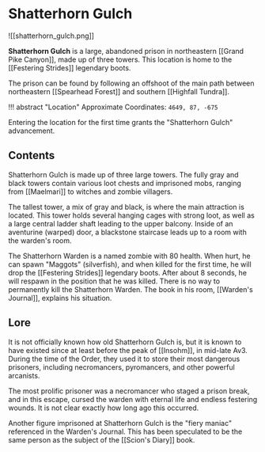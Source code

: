 # Shatterhorn Gulch

![[shatterhorn_gulch.png]]

**Shatterhorn Gulch** is a large, abandoned prison in northeastern [[Grand Pike Canyon]], made up of three towers. This location is home to the [[Festering Strides]] legendary boots.

The prison can be found by following an offshoot of the main path between northeastern [[Spearhead Forest]] and southern [[Highfall Tundra]].

!!! abstract "Location"
    Approximate Coordinates: `4649, 87, -675`

Entering the location for the first time grants the "Shatterhorn Gulch" advancement.

## Contents

Shatterhorn Gulch is made up of three large towers. The fully gray and black towers contain various loot chests and imprisoned mobs, ranging from [[Maelmari]] to witches and zombie villagers. 

The tallest tower, a mix of gray and black, is where the main attraction is located. This tower holds several hanging cages with strong loot, as well as a large central ladder shaft leading to the upper balcony. Inside of an aventurine (warped) door, a blackstone staircase leads up to a room with the warden's room.

The Shatterhorn Warden is a named zombie with 80 health. When hurt, he can spawn "Maggots" (silverfish), and when killed for the first time, he will drop the [[Festering Strides]] legendary boots. After about 8 seconds, he will respawn in the position that he was killed. There is no way to permanently kill the Shatterhorn Warden. The book in his room, [[Warden's Journal]], explains his situation.

## Lore

It is not officially known how old Shatterhorn Gulch is, but it is known to have existed since at least before the peak of [[Insohm]], in mid-late Av3. During the time of the Order, they used it to store their most dangerous prisoners, including necromancers, pyromancers, and other powerful arcanists.

The most prolific prisoner was a necromancer who staged a prison break, and in this escape, cursed the warden with eternal life and endless festering wounds. It is not clear exactly how long ago this occurred.

Another figure imprisoned at Shatterhorn Gulch is the "fiery maniac" referenced in the Warden's Journal. This has been speculated to be the same person as the subject of the [[Scion's Diary]] book.
